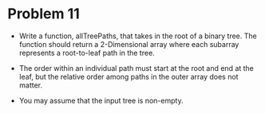 # Problem 11

- Write a function, allTreePaths, that takes in the root of a binary tree. The function should return a 2-Dimensional array where each subarray represents a root-to-leaf path in the tree.

- The order within an individual path must start at the root and end at the leaf, but the relative order among paths in the outer array does not matter.

- You may assume that the input tree is non-empty.

